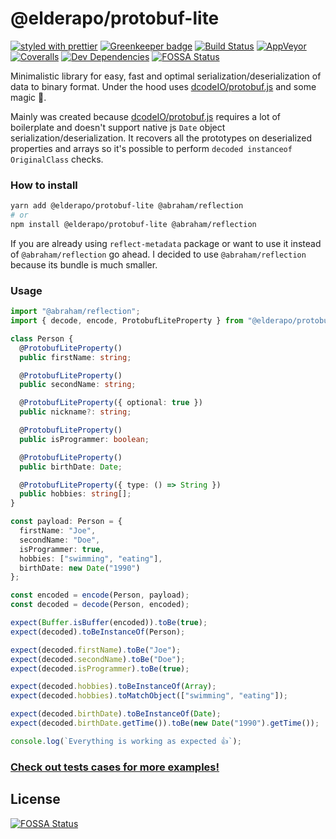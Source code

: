 # @elderapo/protobuf-lite

[![styled with prettier](https://img.shields.io/badge/styled_with-prettier-ff69b4.svg)](https://github.com/prettier/prettier)
[![Greenkeeper badge](https://badges.greenkeeper.io/elderapo/protobuf-lite.svg)](https://greenkeeper.io/)
[![Build Status](https://travis-ci.org/elderapo/protobuf-lite.svg?branch=master)](https://travis-ci.org/elderapo/protobuf-lite)
[![AppVeyor](https://ci.appveyor.com/api/projects/status/yusq4o62o5fdhwgs?svg=true)](https://ci.appveyor.com/project/elderapo/protobuf-lite)
[![Coveralls](https://img.shields.io/coveralls/elderapo/protobuf-lite.svg)](https://coveralls.io/github/elderapo/protobuf-lite)
[![Dev Dependencies](https://david-dm.org/elderapo/protobuf-lite/dev-status.svg)](https://david-dm.org/elderapo/protobuf-lite?type=dev)
[![FOSSA Status](https://app.fossa.io/api/projects/git%2Bgithub.com%2Felderapo%2Fprotobuf-lite.svg?type=shield)](https://app.fossa.io/projects/git%2Bgithub.com%2Felderapo%2Fprotobuf-lite?ref=badge_shield)

Minimalistic library for easy, fast and optimal serialization/deserialization of data to binary format. Under the hood uses [dcodeIO/protobuf.js](https://github.com/dcodeIO/protobuf.js) and some magic 🧙.

Mainly was created because [dcodeIO/protobuf.js](https://github.com/dcodeIO/protobuf.js) requires a lot of boilerplate and doesn't support native js `Date` object serialization/deserialization. It recovers all the prototypes on deserialized properties and arrays so it's possible to perform `decoded instanceof OriginalClass` checks.

### How to install

```bash
yarn add @elderapo/protobuf-lite @abraham/reflection
# or
npm install @elderapo/protobuf-lite @abraham/reflection
```

If you are already using `reflect-metadata` package or want to use it instead of `@abraham/reflection` go ahead. I decided to use `@abraham/reflection` because its bundle is much smaller.

### Usage

```typescript
import "@abraham/reflection";
import { decode, encode, ProtobufLiteProperty } from "@elderapo/protobuf-lite";

class Person {
  @ProtobufLiteProperty()
  public firstName: string;

  @ProtobufLiteProperty()
  public secondName: string;

  @ProtobufLiteProperty({ optional: true })
  public nickname?: string;

  @ProtobufLiteProperty()
  public isProgrammer: boolean;

  @ProtobufLiteProperty()
  public birthDate: Date;

  @ProtobufLiteProperty({ type: () => String })
  public hobbies: string[];
}

const payload: Person = {
  firstName: "Joe",
  secondName: "Doe",
  isProgrammer: true,
  hobbies: ["swimming", "eating"],
  birthDate: new Date("1990")
};

const encoded = encode(Person, payload);
const decoded = decode(Person, encoded);

expect(Buffer.isBuffer(encoded)).toBe(true);
expect(decoded).toBeInstanceOf(Person);

expect(decoded.firstName).toBe("Joe");
expect(decoded.secondName).toBe("Doe");
expect(decoded.isProgrammer).toBe(true);

expect(decoded.hobbies).toBeInstanceOf(Array);
expect(decoded.hobbies).toMatchObject(["swimming", "eating"]);

expect(decoded.birthDate).toBeInstanceOf(Date);
expect(decoded.birthDate.getTime()).toBe(new Date("1990").getTime());

console.log(`Everything is working as expected 👍`);
```

### [Check out tests cases for more examples!](https://github.com/elderapo/protobuf-lite/tree/master/test)

## License

[![FOSSA Status](https://app.fossa.io/api/projects/git%2Bgithub.com%2Felderapo%2Fprotobuf-lite.svg?type=large)](https://app.fossa.io/projects/git%2Bgithub.com%2Felderapo%2Fprotobuf-lite?ref=badge_large)
